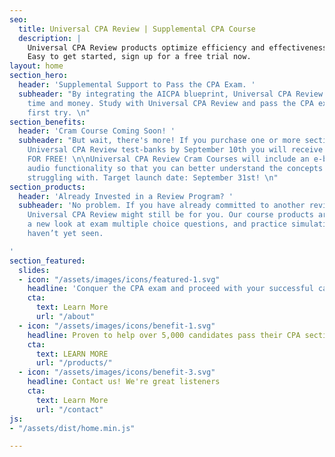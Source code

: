 ```yaml
---
seo:
  title: Universal CPA Review | Supplemental CPA Course
  description: |
    Universal CPA Review products optimize efficiency and effectiveness, all in an affordable package.
    Easy to get started, sign up for a free trial now.
layout: home
section_hero:
  header: 'Supplemental Support to Pass the CPA Exam. '
  subheader: "By integrating the AICPA blueprint, Universal CPA Review will save you
    time and money. Study with Universal CPA Review and pass the CPA exam on your
    first try. \n"
section_benefits:
  header: 'Cram Course Coming Soon! '
  subheader: "But wait, there's more! If you purchase one or more sections of the
    Universal CPA Review test-banks by September 10th you will receive your cram course
    FOR FREE! \n\nUniversal CPA Review Cram Courses will include an e-book with page-by-page
    audio functionality so that you can better understand the concepts that you are
    struggling with. Target launch date: September 31st! \n"
section_products:
  header: 'Already Invested in a Review Program? '
  subheader: 'No problem. If you have already committed to another review course,
    Universal CPA Review might still be for you. Our course products are guaranteed
    a new look at exam multiple choice questions, and practice simulations that you
    haven’t yet seen.

'
section_featured:
  slides:
  - icon: "/assets/images/icons/featured-1.svg"
    headline: 'Conquer the CPA exam and proceed with your successful career '
    cta:
      text: Learn More
      url: "/about"
  - icon: "/assets/images/icons/benefit-1.svg"
    headline: Proven to help over 5,000 candidates pass their CPA sections.
    cta:
      text: LEARN MORE
      url: "/products/"
  - icon: "/assets/images/icons/benefit-3.svg"
    headline: Contact us! We're great listeners
    cta:
      text: Learn More
      url: "/contact"
js:
- "/assets/dist/home.min.js"

---
```

